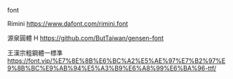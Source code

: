 font

Rimini
https://www.dafont.com/rimini.font

源泉圓體 H
https://github.com/ButTaiwan/gensen-font

王漢宗粗鋼體一標準
https://font.vip/%E7%8E%8B%E6%BC%A2%E5%AE%97%E7%B2%97%E9%8B%BC%E9%AB%94%E5%A3%B9%E6%A8%99%E6%BA%96-ttf/